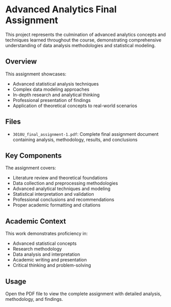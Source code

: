 # Advanced Analytics Final Assignment

This project represents the culmination of advanced analytics concepts and techniques learned throughout the course, demonstrating comprehensive understanding of data analysis methodologies and statistical modeling.

## Overview

This assignment showcases:
- Advanced statistical analysis techniques
- Complex data modeling approaches
- In-depth research and analytical thinking
- Professional presentation of findings
- Application of theoretical concepts to real-world scenarios

## Files

- `3010U_final_assignment-1.pdf`: Complete final assignment document containing analysis, methodology, results, and conclusions

## Key Components

The assignment covers:
- Literature review and theoretical foundations
- Data collection and preprocessing methodologies
- Advanced analytical techniques and modeling
- Statistical interpretation and validation
- Professional conclusions and recommendations
- Proper academic formatting and citations

## Academic Context

This work demonstrates proficiency in:
- Advanced statistical concepts
- Research methodology
- Data analysis and interpretation
- Academic writing and presentation
- Critical thinking and problem-solving

## Usage

Open the PDF file to view the complete assignment with detailed analysis, methodology, and findings.
